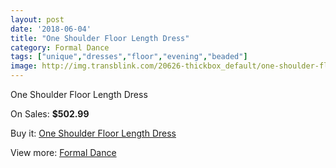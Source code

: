 ```yaml
---
layout: post
date: '2018-06-04'
title: "One Shoulder Floor Length Dress"
category: Formal Dance
tags: ["unique","dresses","floor","evening","beaded"]
image: http://img.transblink.com/20626-thickbox_default/one-shoulder-floor-length-dress.jpg
---
```

One Shoulder Floor Length Dress

On Sales: **$502.99**
<a href="https://www.transblink.com/en/formal-dance/6522-one-shoulder-floor-length-dress.html"><amp-img layout="responsive" width="600" height="600" src="//img.transblink.com/20626-thickbox_default/one-shoulder-floor-length-dress.jpg" alt="One Shoulder Floor Length Dress 0" /></a>
<a href="https://www.transblink.com/en/formal-dance/6522-one-shoulder-floor-length-dress.html"><amp-img layout="responsive" width="600" height="600" src="//img.transblink.com/20627-thickbox_default/one-shoulder-floor-length-dress.jpg" alt="One Shoulder Floor Length Dress 1" /></a>

Buy it: [One Shoulder Floor Length Dress](https://www.transblink.com/en/formal-dance/6522-one-shoulder-floor-length-dress.html "One Shoulder Floor Length Dress")

View more: [Formal Dance](https://www.transblink.com/en/6-formal-dance "Formal Dance")